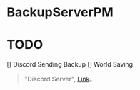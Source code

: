 # BackupServerPM

# TODO

[] Discord Sending Backup
[] World Saving


> "Discord Server", [Link](https://discord.gg/zXEbDpUcFM)。
